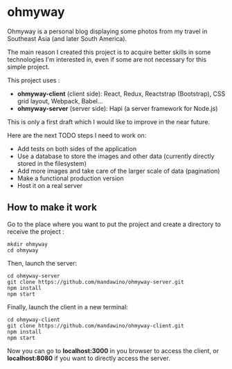 # ohmyway

Ohmyway is a personal blog displaying some photos from my travel in Southeast Asia (and later South America).

The main reason I created this project is to acquire better skills in some technologies I'm interested in,
even if some are not necessary for this simple project.

This project uses :
- **ohmyway-client** (client side): React, Redux, Reactstrap (Bootstrap), CSS grid layout, Webpack, Babel...
- **ohmyway-server** (server side): Hapi (a server framework for Node.js)


This is only a first draft which I would like to improve in the near future.

Here are the next TODO steps I need to work on:
- Add tests on both sides of the application
- Use a database to store the images and other data (currently directly stored in the filesystem)
- Add more images and take care of the larger scale of data (pagination)
- Make a functional production version
- Host it on a real server


## How to make it work
Go to the place where you want to put the project and create a directory to receive the project :
```
mkdir ohmyway
cd ohmyway
```

Then, launch the server:
```
cd ohmyway-server
git clone https://github.com/mandawino/ohmyway-server.git
npm install
npm start
```

Finally, launch the client in a new terminal:
```
cd ohmyway-client
git clone https://github.com/mandawino/ohmyway-client.git
npm install
npm start
```

Now you can go to **localhost:3000** in you browser to access the client,
or **localhost:8080** if you want to directly access the server.
